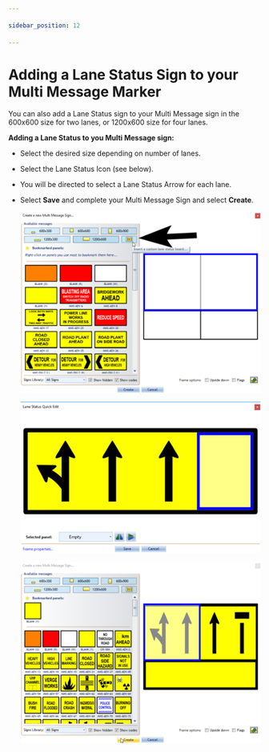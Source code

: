 ```yaml
---

sidebar_position: 12

---
```

# Adding a Lane Status Sign to your Multi Message Marker

You can also add a Lane Status sign to your Multi Message sign in the 600x600 size for two lanes, or 1200x600 size for four lanes.

**Adding a Lane Status to you Multi Message sign:**

- Select the desired size depending on number of lanes.
- Select the Lane Status Icon (see below).
- You will be directed to select a Lane Status Arrow for each lane.
- Select **Save** and complete your Multi Message Sign and select **Create**.

    ![Adding_a_1200x600_Lane_Status_Sign_to_the_Multi_Message_Sign](./assets/Adding_a_1200x600_Lane_Status_Sign_to_the_Multi_Message_Sign.png)

    ![Setting_the_Four_Lane_Statuses](./assets/Setting_the_Four_Lane_Statuses.png)

    ![Creating_the_Lane_Status_Multi_Message_Board](./assets/Creating_the_Lane_Status_Multi_Message_Board.png)
